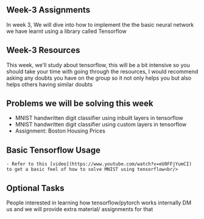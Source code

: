 ## Week-3 Assignments

In week 3, We will dive into how to implement the the basic neural network we have learnt using a library called Tensorflow

## Week-3 Resources

This week, we'll study about tensorflow, this will be a bit intensive so you should take your time with going through the resources, I would recommend asking any doubts you have on the group so it not only helps you but also helps others having similar doubts <br/>

## Problems we will be solving this week<br/>
* MNIST handwritten digit classifier using inbuilt layers in tensorflow
* MNIST handwritten digit classifier using custom layers in tensorflow
* Assignment: Boston Housing Prices

## Basic Tensorflow Usage <br/>
    - Refer to this [video](https://www.youtube.com/watch?v=eU0FFjYumCI) to get a basic feel of how to solve MNIST using tensorflow<br/>

## Optional Tasks
People interested in learning how tensorflow/pytorch works internally DM us and we will provide extra material/ assignments for that